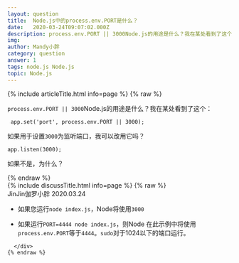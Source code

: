 ```yaml
---
layout: question
title:  Node.js中的process.env.PORT是什么？
date:   2020-03-24T09:07:02.000Z
description: process.env.PORT || 3000Node.js的用途是什么？我在某处看到了这个： app.set('port', process.en...
img: 
author: Mandy小胖
category: question
answer: 1
tags: node.js Node.js
topic: Node.js
---
```

<div class="article-root">
  <div class="article">
    {% include articleTitle.html info=page %}
    {% raw %}
    <div class="article-content"><p><font style="vertical-align: inherit;"></font><code>process.env.PORT || 3000</code><font style="vertical-align: inherit;"><font style="vertical-align: inherit;">Node.js的用途是</font><font style="vertical-align: inherit;">什么</font><font style="vertical-align: inherit;">？</font><font style="vertical-align: inherit;">我在某处看到了这个：</font></font></p>

<pre><code> app.set('port', process.env.PORT || 3000);
</code></pre>

<p><font style="vertical-align: inherit;"><font style="vertical-align: inherit;">如果用于设置</font></font><code>3000</code><font style="vertical-align: inherit;"><font style="vertical-align: inherit;">为监听端口，我可以改用它吗？</font></font></p>

<pre><code>app.listen(3000);
</code></pre>

<p><font style="vertical-align: inherit;"><font style="vertical-align: inherit;">如果不是，为什么？</font></font></p></div>
    {% endraw %}
  </div>

  <div class="discuss-wrapper">
    {% include discussTitle.html info=page %}
    {% raw %}
    <div class="discuss-item">
        <div class="discuss-parent">
          <div class="discuss-meta">
            <span class="discuss-user">JinJin伽罗小胖</span>
            <span class="discuss-time">2020.03.24</span>
          </div>
          <div class="discuss-comment"><ul>
<li><p><font style="vertical-align: inherit;"><font style="vertical-align: inherit;">如果您运行</font></font><code>node index.js</code><font style="vertical-align: inherit;"><font style="vertical-align: inherit;">，Node将使用</font></font><code>3000</code></p></li>
<li><p><font style="vertical-align: inherit;"><font style="vertical-align: inherit;">如果运行</font></font><code>PORT=4444 node index.js</code><font style="vertical-align: inherit;"><font style="vertical-align: inherit;">，则Node </font><font style="vertical-align: inherit;">在此示例</font><font style="vertical-align: inherit;">中将使用</font></font><code>process.env.PORT</code><font style="vertical-align: inherit;"><font style="vertical-align: inherit;">等于</font></font><code>4444</code><font style="vertical-align: inherit;"><font style="vertical-align: inherit;">。</font></font><code>sudo</code><font style="vertical-align: inherit;"><font style="vertical-align: inherit;">对于1024以下的端口</font><font style="vertical-align: inherit;">运行</font><font style="vertical-align: inherit;">。</font></font></p></li>
</ul></div>
        </div>
        
      </div>
    {% endraw %}
  </div>
<div>
